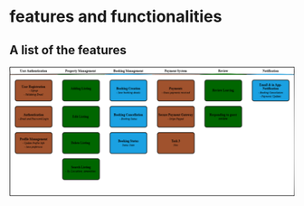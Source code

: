 # features and functionalities

## A list of the features

![Airbnb-diagram](airbnb_project_doc.drawio.png)